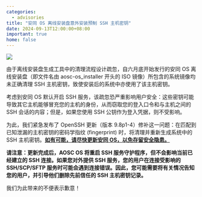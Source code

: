 ```yaml
---
categories:
  - advisories
title: "安同 OS 离线安装盘意外安装预制 SSH 主机密钥"
date: 2024-09-13T12:00:00+08:00
important: true
home: false
---
```

![](/assets/news/2024-09-13-aoscos-installer-ssh-keys.png)


由于离线安装盘生成工具中的清理流程设计疏忽，自六月底开始发行的安同 OS 离线安装盘（即文件名由 aosc-os_installer 开头的 ISO 镜像）所包含的系统镜像均未正确清理 SSH 主机密钥，致使安装后的系统中亦使用了该主机密钥。

考虑到安同 OS 默认开启 SSH 服务，该疏忽恐严重影响用户安全：这些密钥可能导致其它主机能够冒充您的主机的身份，从而窃取您的登入口令和与主机之间的 SSH 会话的内容；但是，如果您使用 SSH 公钥作为登入凭据，则不受影响。

为此，我们紧急发布了 OpenSSH 更新（版本 9.8p1-4）修补这一问题：在匹配到已知泄漏的主机密钥的密码学指纹 (fingerprint) 时，将清理并重新生成系统中的 SSH 主机密钥。<u>**如有可能，请尽快更新安同 OS，以免存留安全隐患。**</u>

**请注意：更新完成后，AOSC OS 将重启 SSH 服务守护程序，但不会影响当前已经建立的 SSH 连接。如果您对外提供 SSH 服务，您的用户在连接受影响的 SSH/SCP/SFTP 服务时可能会遇到连接错误。因此，您可能需要将有关情况告知您的用户，并引导他们删除先前信任的 SSH 主机密钥记录。**

我们为此带来的不便表示歉意！
